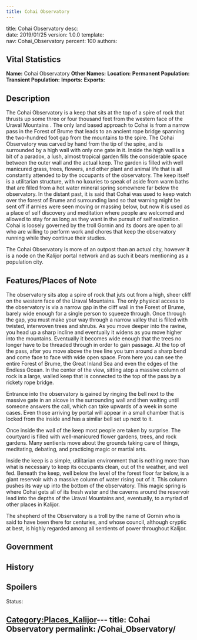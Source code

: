 ```yaml
---
title: Cohai Observatory
---
```


title:		Cohai Observatory
desc:		
date:		2019/01/25
version:	1.0.0
template:	
nav:		Cohai_Observatory
percent:	100
authors:	
## Vital Statistics

**Name:** Cohai Observatory
**Other Names:**
**Location:**
**Permanent Population:**
**Transient Population:**
**Imports:**
**Exports:**

## Description

The Cohai Observatory is a keep that sits at the top of a spire of rock
that thrusts up some three or four thousand feet from the western face
of the Uraval Mountains . The only land based approach to Cohai is from
a narrow pass in the Forest of Brume that leads to an ancient rope
bridge spanning the two-hundred foot gap from the mountains to the
spire. The Cohai Observatory was carved by hand from the tip of the
spire, and is surrounded by a high wall with only one gate in it. Inside
the high wall is a bit of a paradox, a lush, almost tropical garden
fills the considerable space between the outer wall and the actual keep.
The garden is filled with well manicured grass, trees, flowers, and
other plant and animal life that is all constantly attended to by the
occupants of the observatory. The keep itself is a utilitarian
structure, with no luxuries to speak of aside from warm baths that are
filled from a hot water mineral spring somewhere far below the
observatory. In the distant past, it is said that Cohai was used to keep
watch over the forest of Brume and surrounding land so that warning
might be sent off if armies were seen moving or massing below, but now
it is used as a place of self discovery and meditation where people are
welcomed and allowed to stay for as long as they want in the pursuit of
self realization. Cohai is loosely governed by the troll Gornin and its
doors are open to all who are willing to perform work and chores that
keep the observatory running while they continue their studies.

The Cohai Observatory is more of an outpost than an actual city, however
it is a node on the Kalijor portal network and as such it bears
mentioning as a population city.

## Features/Places of Note

The observatory sits atop a spire of rock that juts out from a high,
sheer cliff on the western face of the Uraval Mountains. The only
physical access to the observatory is via a narrow gap in the cliff wall
in the Forest of Brume, barely wide enough for a single person to
squeeze through. Once through the gap, you must make your way through a
narrow valley that is filled with twisted, interwoven trees and shrubs.
As you move deeper into the ravine, you head up a sharp incline and
eventually it widens as you move higher into the mountains. Eventually
it becomes wide enough that the trees no longer have to be threaded
through in order to gain passage. At the top of the pass, after you move
above the tree line you turn around a sharp bend and come face to face
with wide open space. From here you can see the entire Forest of Brume,
the Great Inland Sea and even the edges of the Endless Ocean. In the
center of the view, sitting atop a massive column of rock is a large,
walled keep that is connected to the top of the pass by a rickety rope
bridge.

Entrance into the observatory is gained by ringing the bell next to the
massive gate in an alcove in the surrounding wall and then waiting until
someone answers the call, which can take upwards of a week in some
cases. Even those arriving by portal will appear in a small chamber that
is locked from the inside and has a similar bell set up next to it.

Once inside the wall of the keep most people are taken by surprise. The
courtyard is filled with well-manicured flower gardens, trees, and rock
gardens. Many sentients move about the grounds taking care of things,
meditating, debating, and practicing magic or martial arts.

Inside the keep is a simple, utilitarian environment that is nothing
more than what is necessary to keep its occupants clean, out of the
weather, and well fed. Beneath the keep, well below the level of the
forest floor far below, is a giant reservoir with a massive column of
water rising out of it. This column pushes its way up into the bottom of
the observatory. This magic spring is where Cohai gets all of its fresh
water and the caverns around the reservoir lead into the depths of the
Uraval Mountains and, eventually, to a myriad of other places in
Kalijor.

The shepherd of the Observatory is a troll by the name of Gornin who is
said to have been there for centuries, and whose council, although
cryptic at best, is highly regarded among all sentients of power
throughout Kalijor.

## Government

## History

## Spoilers

<spoiler text="Spoilers">Status: </spoiler>

[Category:Places_Kalijor](Category:Places_Kalijor "wikilink")---
title: Cohai Observatory
permalink: /Cohai_Observatory/
---

